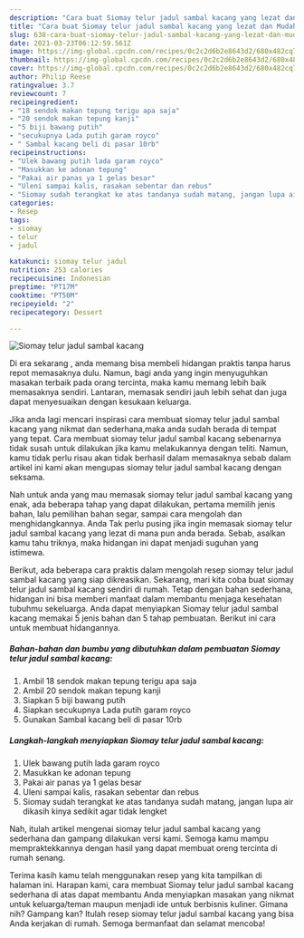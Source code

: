 ```yaml
---
description: "Cara buat Siomay telur jadul sambal kacang yang lezat dan Mudah Dibuat"
title: "Cara buat Siomay telur jadul sambal kacang yang lezat dan Mudah Dibuat"
slug: 638-cara-buat-siomay-telur-jadul-sambal-kacang-yang-lezat-dan-mudah-dibuat
date: 2021-03-23T06:12:59.561Z
image: https://img-global.cpcdn.com/recipes/0c2c2d6b2e8643d2/680x482cq70/siomay-telur-jadul-sambal-kacang-foto-resep-utama.jpg
thumbnail: https://img-global.cpcdn.com/recipes/0c2c2d6b2e8643d2/680x482cq70/siomay-telur-jadul-sambal-kacang-foto-resep-utama.jpg
cover: https://img-global.cpcdn.com/recipes/0c2c2d6b2e8643d2/680x482cq70/siomay-telur-jadul-sambal-kacang-foto-resep-utama.jpg
author: Philip Reese
ratingvalue: 3.7
reviewcount: 7
recipeingredient:
- "18 sendok makan tepung terigu apa saja"
- "20 sendok makan tepung kanji"
- "5 biji bawang putih"
- "secukupnya Lada putih garam royco"
- " Sambal kacang beli di pasar 10rb"
recipeinstructions:
- "Ulek bawang putih lada garam royco"
- "Masukkan ke adonan tepung"
- "Pakai air panas ya 1 gelas besar"
- "Uleni sampai kalis, rasakan sebentar dan rebus"
- "Siomay sudah terangkat ke atas tandanya sudah matang, jangan lupa air dikasih kinya sedikit agar tidak lengket"
categories:
- Resep
tags:
- siomay
- telur
- jadul

katakunci: siomay telur jadul 
nutrition: 253 calories
recipecuisine: Indonesian
preptime: "PT17M"
cooktime: "PT50M"
recipeyield: "2"
recipecategory: Dessert

---
```



![Siomay telur jadul sambal kacang](https://img-global.cpcdn.com/recipes/0c2c2d6b2e8643d2/680x482cq70/siomay-telur-jadul-sambal-kacang-foto-resep-utama.jpg)

Di era  sekarang , anda memang bisa membeli hidangan praktis tanpa harus repot memasaknya dulu. Namun, bagi anda yang ingin menyuguhkan masakan terbaik pada orang tercinta, maka kamu memang lebih baik memasaknya sendiri. Lantaran, memasak sendiri jauh lebih sehat dan juga dapat menyesuaikan dengan kesukaan keluarga.

Jika anda lagi mencari inspirasi cara membuat siomay telur jadul sambal kacang yang nikmat dan sederhana,maka anda sudah berada di tempat yang tepat. Cara membuat siomay telur jadul sambal kacang  sebenarnya tidak susah untuk dilakukan jika kamu melakukannya dengan teliti. Namun, kamu tidak perlu risau akan tidak berhasil dalam memasaknya 
sebab dalam artikel ini kami akan mengupas siomay telur jadul sambal kacang dengan seksama.  



Nah untuk anda yang mau memasak siomay telur jadul sambal kacang yang enak, ada beberapa tahap yang dapat dilakukan, pertama memilih jenis bahan, lalu pemilihan bahan segar, sampai cara mengolah dan menghidangkannya. Anda Tak perlu pusing jika ingin memasak siomay telur jadul sambal kacang yang lezat di mana pun anda berada. Sebab, asalkan kamu  tahu triknya, maka hidangan ini dapat menjadi suguhan yang istimewa.

Berikut, ada beberapa cara praktis  dalam mengolah resep siomay telur jadul sambal kacang yang siap dikreasikan. Sekarang, mari kita coba buat siomay telur jadul sambal kacang sendiri di rumah. Tetap dengan bahan sederhana, hidangan ini bisa memberi manfaat dalam membantu menjaga kesehatan tubuhmu sekeluarga. Anda dapat menyiapkan Siomay telur jadul sambal kacang memakai 5 jenis bahan dan 5 tahap pembuatan. Berikut ini cara untuk membuat hidangannya.

<!--inarticleads1-->

##### Bahan-bahan dan bumbu yang dibutuhkan dalam pembuatan Siomay telur jadul sambal kacang:

1. Ambil 18 sendok makan tepung terigu apa saja
1. Ambil 20 sendok makan tepung kanji
1. Siapkan 5 biji bawang putih
1. Siapkan secukupnya Lada putih garam royco
1. Gunakan  Sambal kacang beli di pasar 10rb




<!--inarticleads2-->

##### Langkah-langkah menyiapkan Siomay telur jadul sambal kacang:

1. Ulek bawang putih lada garam royco
1. Masukkan ke adonan tepung
1. Pakai air panas ya 1 gelas besar
1. Uleni sampai kalis, rasakan sebentar dan rebus
1. Siomay sudah terangkat ke atas tandanya sudah matang, jangan lupa air dikasih kinya sedikit agar tidak lengket




Nah, itulah artikel mengenai  siomay telur jadul sambal kacang  yang sederhana dan gampang dilakukan versi kami. Semoga kamu mampu mempraktekkannya dengan hasil yang dapat membuat oreng tercinta di rumah senang. 

Terima kasih kamu telah menggunakan resep yang kita tampilkan di halaman ini. Harapan kami, cara membuat  Siomay telur jadul sambal kacang sederhana di atas dapat membantu Anda menyiapkan masakan yang nikmat untuk keluarga/teman maupun menjadi ide untuk berbisnis kuliner. Gimana nih? Gampang kan? Itulah resep siomay telur jadul sambal kacang yang bisa Anda kerjakan di rumah. Semoga bermanfaat dan selamat mencoba!

